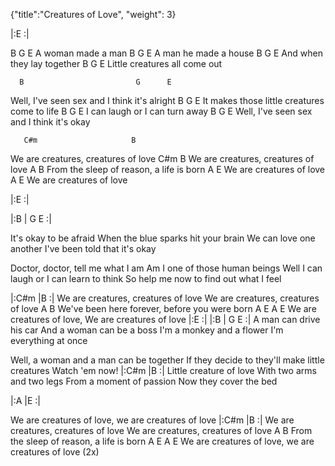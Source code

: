 {"title":"Creatures of Love",
"weight": 3}

|:E   :|

  B     G      E
A woman made a man
  B      G      E
A man he made a house
    B         G     E
And when they lay together
B                G        E
Little creatures all come out

      B                         G      E
Well, I've seen sex and I think it's alright
   B                            G       E
It makes those little creatures come to life
B                    G     E
I can laugh or I can turn away
B                               G    E
Well, I've seen sex and I think it's okay

       C#m                     B
We are creatures, creatures of love
       C#m                     B
We are creatures, creatures of love
                  A                 B
From the sleep of reason, a life is born
       A                 E
We are creatures of love
       A                 E
We are creatures of love

|:E   :|

|:B   | G  E :|

It's okay to be afraid
When the blue sparks hit your brain
We can love one another
I've been told that it's okay

Doctor, doctor, tell me what I am
Am I one of those human beings
Well I can laugh or I can learn to think
So help me now to find out what I feel

|:C#m   |B   :|
We are creatures, creatures of love
We are creatures, creatures of love
                A                        B
We've been here forever, before you were born
       A               E         A               E
We are creatures of love, We are creatures of love
|:E   :|
|:B   | G  E :|
A man can drive his car
And a woman can be a boss
I'm a monkey and a flower
I'm everything at once

Well, a woman and a man can be together
If they decide to they'll make little creatures
Watch 'em now!
|:C#m   |B   :|
Little creature of love
With two arms and two legs
From a moment of passion
Now they cover the bed

|:A   |E   :|

We are creatures of love, we are creatures of love
|:C#m   |B   :|
We are creatures, creatures of love
We are creatures, creatures of love
                  A                 B
From the sleep of reason, a life is born
          A             E        A               E
We are creatures of love, we are creatures of love (2x)
